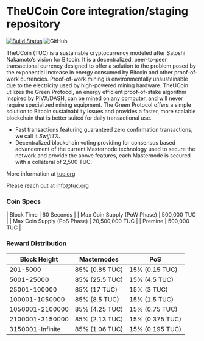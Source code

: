 TheUCoin Core integration/staging repository
=================================================
[![Build Status](https://travis-ci.org/theucoin/theucoin.svg?branch=master)](https://travis-ci.org/theucoin/theucoin) ![GitHub](https://img.shields.io/github/license/mashape/apistatus.svg)

TheUCoin (TUC) is a sustainable cryptocurrency modeled after Satoshi Nakamoto’s vision for Bitcoin. It is a decentralized, peer-to-peer transactional currency designed to offer a solution to the problem posed by the exponential increase in energy consumed by Bitcoin and other proof-of-work currencies. Proof-of-work mining is environmentally unsustainable due to the electricity used by high-powered mining hardware. TheUCoin utilizes the Green Protocol, an energy efficient proof-of-stake algorithm inspired by PIVX/DASH, can be mined on any computer, and will never require specialized mining equipment. The Green Protocol offers a simple solution to Bitcoin sustainability issues and provides a faster, more scalable blockchain that is better suited for daily transactional use.

- Fast transactions featuring guaranteed zero confirmation transactions, we call it _SwiftTX_.
- Decentralized blockchain voting providing for consensus based advancement of the current Masternode
  technology used to secure the network and provide the above features, each Masternode is secured
  with a collateral of 2,500 TUC.

More information at [tuc.org](http://www.tuc.org)

Please reach out at info@tuc.org

### Coin Specs
| Block Time                  | 60 Seconds      |
| Max Coin Supply (PoW Phase) | 500,000 TUC    |
| Max Coin Supply (PoS Phase) | 20,500,000 TUC |
| Premine                     | 500,000 TUC    |

### Reward Distribution

| **Block Height** | **Masternodes**  | **PoS**          |
|------------------|------------------|------------------|
| 201-5000         | 85% (0.85 TUC)  | 15% (0.15 TUC)   |
| 5001-25000       | 85% (25.5 TUC)  | 15% (4.5 TUC)     |
| 25001-100000     | 85% (17 TUC)    | 15% (3 TUC)     |
| 100001-1050000   | 85% (8.5 TUC)   | 15% (1.5 TUC)     |
| 1050001-2100000  | 85% (4.25 TUC)  | 15% (0.75 TUC)   |
| 2100001-3150000  | 85% (2.13 TUC)  | 15% (0.375 TUC)  |
| 3150001-Infinite | 85% (1.06 TUC)  | 15% (0.195 TUC)  |
